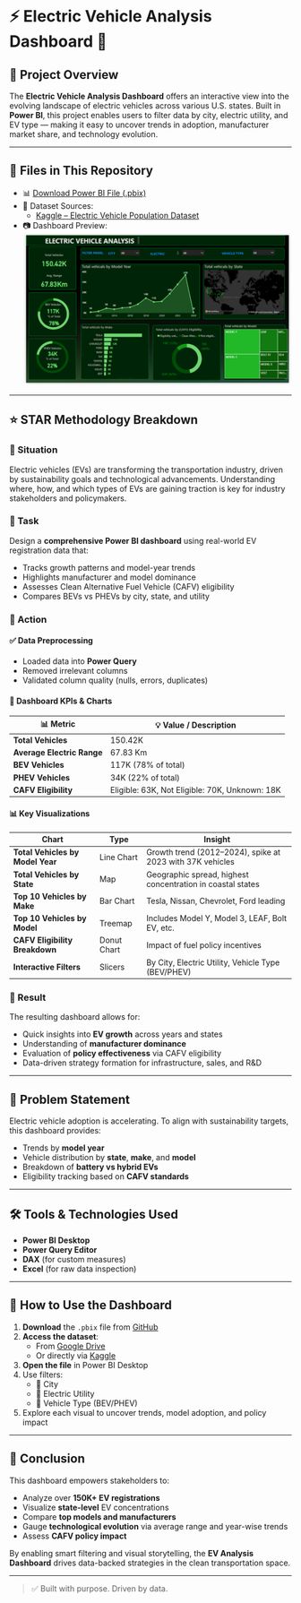 # ⚡ Electric Vehicle Analysis Dashboard 🚗

## 📌 Project Overview
The **Electric Vehicle Analysis Dashboard** offers an interactive view into the evolving landscape of electric vehicles across various U.S. states. Built in **Power BI**, this project enables users to filter data by city, electric utility, and EV type — making it easy to uncover trends in adoption, manufacturer market share, and technology evolution.

---

## 📁 Files in This Repository

- 📊 [Download Power BI File (.pbix)](https://github.com/Sahil-Rajpal/Electric-Vehicle-Analysis/blob/main/EV-Analysis.pbix)
- 📂 Dataset Sources:
  - [Kaggle – Electric Vehicle Population Dataset](https://www.kaggle.com/datasets/willianoliveiragibin/electric-vehicle-population)
- 📷 Dashboard Preview:  
  ![EV Dashboard](https://github.com/Sahil-Rajpal/Electric-Vehicle-Analysis/blob/main/EV-ANALYSIS-DASHBOARD.png)

---

## ⭐ STAR Methodology Breakdown

### 🔹 Situation
Electric vehicles (EVs) are transforming the transportation industry, driven by sustainability goals and technological advancements. Understanding where, how, and which types of EVs are gaining traction is key for industry stakeholders and policymakers.

### 🔹 Task
Design a **comprehensive Power BI dashboard** using real-world EV registration data that:
- Tracks growth patterns and model-year trends
- Highlights manufacturer and model dominance
- Assesses Clean Alternative Fuel Vehicle (CAFV) eligibility
- Compares BEVs vs PHEVs by city, state, and utility

### 🔹 Action

#### ✅ Data Preprocessing
- Loaded data into **Power Query**
- Removed irrelevant columns
- Validated column quality (nulls, errors, duplicates)

#### 📐 Dashboard KPIs & Charts

| 📊 Metric | 💡 Value / Description |
|----------|------------------------|
| **Total Vehicles** | 150.42K |
| **Average Electric Range** | 67.83 Km |
| **BEV Vehicles** | 117K (78% of total) |
| **PHEV Vehicles** | 34K (22% of total) |
| **CAFV Eligibility** | Eligible: 63K, Not Eligible: 70K, Unknown: 18K |

#### 📊 Key Visualizations

| Chart | Type | Insight |
|-------|------|---------|
| **Total Vehicles by Model Year** | Line Chart | Growth trend (2012–2024), spike at 2023 with 37K vehicles |
| **Total Vehicles by State** | Map | Geographic spread, highest concentration in coastal states |
| **Top 10 Vehicles by Make** | Bar Chart | Tesla, Nissan, Chevrolet, Ford leading |
| **Top 10 Vehicles by Model** | Treemap | Includes Model Y, Model 3, LEAF, Bolt EV, etc. |
| **CAFV Eligibility Breakdown** | Donut Chart | Impact of fuel policy incentives |
| **Interactive Filters** | Slicers | By City, Electric Utility, Vehicle Type (BEV/PHEV) |

### 🔹 Result
The resulting dashboard allows for:
- Quick insights into **EV growth** across years and states
- Understanding of **manufacturer dominance**
- Evaluation of **policy effectiveness** via CAFV eligibility
- Data-driven strategy formation for infrastructure, sales, and R&D

---

## 🎯 Problem Statement

Electric vehicle adoption is accelerating. To align with sustainability targets, this dashboard provides:
- Trends by **model year**
- Vehicle distribution by **state**, **make**, and **model**
- Breakdown of **battery vs hybrid EVs**
- Eligibility tracking based on **CAFV standards**

---

## 🛠️ Tools & Technologies Used

- **Power BI Desktop**
- **Power Query Editor**
- **DAX** (for custom measures)
- **Excel** (for raw data inspection)

---

## 🚀 How to Use the Dashboard

1. **Download** the `.pbix` file from [GitHub](https://github.com/Sahil-Rajpal/Electric-Vehicle-Analysis/blob/main/EV-Analysis.pbix)
2. **Access the dataset**:
   - From [Google Drive](https://drive.google.com/drive/u/0/home?lfhs=2)
   - Or directly via [Kaggle](https://www.kaggle.com/datasets/willianoliveiragibin/electric-vehicle-population)
3. **Open the file** in Power BI Desktop
4. Use filters:
   - 🔹 City  
   - 🔹 Electric Utility  
   - 🔹 Vehicle Type (BEV/PHEV)
5. Explore each visual to uncover trends, model adoption, and policy impact

---

## 📌 Conclusion

This dashboard empowers stakeholders to:
- Analyze over **150K+ EV registrations**
- Visualize **state-level** EV concentrations
- Compare **top models and manufacturers**
- Gauge **technological evolution** via average range and year-wise trends
- Assess **CAFV policy impact**

By enabling smart filtering and visual storytelling, the **EV Analysis Dashboard** drives data-backed strategies in the clean transportation space.

---

> ✅ Built with purpose. Driven by data.



